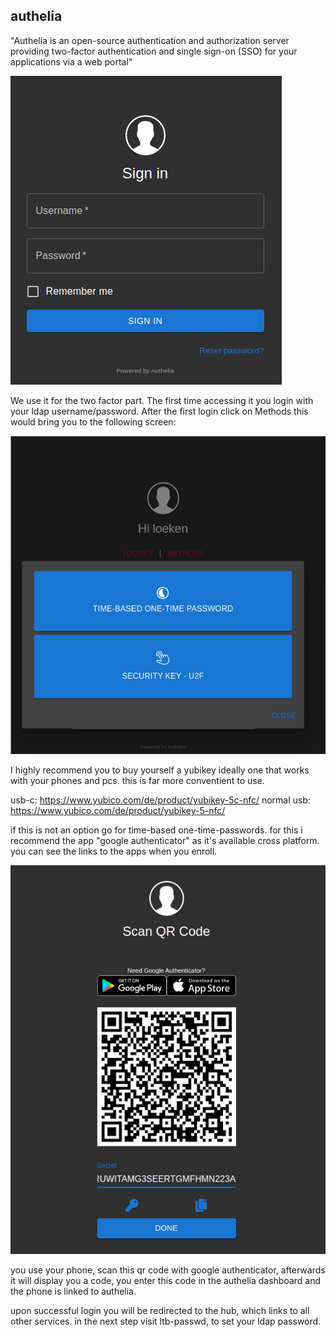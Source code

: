 ## authelia

"Authelia is an open-source authentication and authorization server providing two-factor authentication and single sign-on (SSO) for your applications via a web portal"

![authelia login](../img/authelia_login.png)

We use it for the two factor part. The first time accessing it you login with your ldap username/password. After the first login click on Methods this would bring you to the following screen:

![authelia methods](../img/authelia_methods.png)

I highly recommend you to buy yourself a yubikey ideally one that works with your phones and pcs. this is far more conventient to use.

usb-c:      https://www.yubico.com/de/product/yubikey-5c-nfc/
normal usb: https://www.yubico.com/de/product/yubikey-5-nfc/

if this is not an option go for time-based one-time-passwords. for this i recommend the app "google authenticator" as it's available cross platform. you can see the links to the apps when you enroll.

![authelia methods](../img/authelia_scan_qr.png)

you use your phone, scan this qr code with google authenticator, afterwards it will display you a code, you enter this code in the authelia dashboard and the phone is linked to authelia.

upon successful login you will be redirected to the hub, which links to all other services.
in the next step visit ltb-passwd, to set your ldap password. 